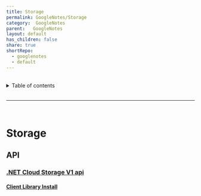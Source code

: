 ```yaml
---
title: Storage    
permalink: GoogleNotes/Storage    
category:  GoogleNotes    
parent:   GoogleNotes    
layout: default    
has_children: false    
share: true    
shortRepo:    
  - googlenotes    
  - default              
---
```

    
    
<br/>              
    
<details markdown="block">                    
<summary>                    
Table of contents                    
</summary>                    
{: .text-delta }                    
1. TOC                    
{:toc}                    
</details>                    
    
<br/>                    
    
***                    
    
<br/>    
    
# Storage    
    
## API    
    
### [.NET Cloud Storage V1 api](https://cloud.google.com/dotnet/docs/reference/Google.Cloud.Storage.V1/latest)    
    
#### [Client Library Install](https://cloud.google.com/storage/docs/reference/libraries#client-libraries-install-csharp)